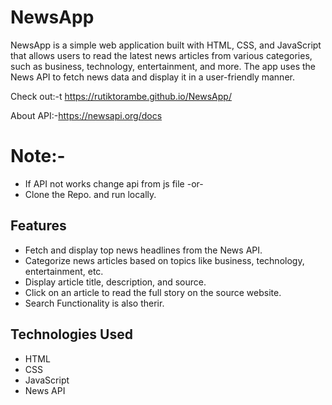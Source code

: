 # NewsApp

NewsApp is a simple web application built with HTML, CSS, and JavaScript that allows users to read the latest news articles from various categories, such as business, technology, entertainment, and more. The app uses the News API to fetch news data and display it in a user-friendly manner.

Check out:-t https://rutiktorambe.github.io/NewsApp/

About API:-https://newsapi.org/docs

# Note:-
- If API not works change api from  js file  -or-
- Clone the Repo. and run locally.


## Features

- Fetch and display top news headlines from the News API.
- Categorize news articles based on topics like business, technology, entertainment, etc.
- Display article title, description, and source.
- Click on an article to read the full story on the source website.
- Search Functionality is also therir.

## Technologies Used

- HTML
- CSS
- JavaScript
- News API
